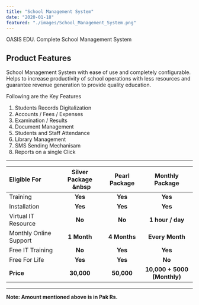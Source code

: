 ```yaml
---
title: "School Management System"
date: "2020-01-18"
featured: "./images/School_Management_System.png"
---
```


OASIS EDU. Complete School Management System

## Product Features

School Management System with ease of use and completely configurable. Helps to increase productivity of school operations with less resources and guarantee revenue generation to provide quality education.

Following are the Key Features 

1. Students Records Digitalization
2. Accounts / Fees / Expenses
3. Examination / Results
4. Document Management
5. Students and Staff Attendance
6. Library Management
7. SMS Sending Mechanisam
8. Reports on a single Click

-------------------------------------------
| **Eligible For** |  **Silver Package** &nbsp;&nbsp;&nbsp|**Pearl Package**| **Monthly Package** |
| :--        |     :-:     |     :-: |      :-:     |
| Training |**Yes** |**Yes** | **Yes** |
| Installation |**Yes** | **Yes** | **Yes** |
| Virtual IT Resource |**No** | **No** | **1 hour / day** |
| Monthly Online Support |**1 Month** | **4 Months** | **Every Month** |
| Free IT Training |**No** | **Yes** | **Yes** |
| Free For Life |**Yes** | **Yes** | **No** |
|  **Price** | **30,000**| **50,000** | **10,000 + 5000 (Monthly)** |

-------------------------------------------
**Note: Amount mentioned above is in Pak Rs.**